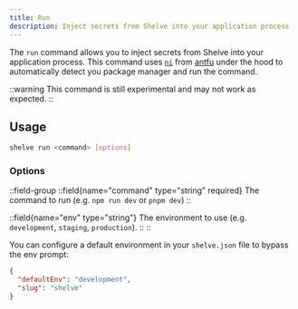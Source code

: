 ```yaml
---
title: Run
description: Inject secrets from Shelve into your application process
---
```


The `run` command allows you to inject secrets from Shelve into your application process.
This command uses [`ni`](https://github.com/antfu-collective/ni) from [antfu](https://antfu.me/) under the hood to automatically detect you package manager and run the command.

::warning
This command is still experimental and may not work as expected.
::

## Usage

```bash [terminal]
shelve run <command> [options]
```

### Options

::field-group
  ::field{name="command" type="string" required}
  The command to run (e.g. `npm run dev` or `pnpm dev`)
  ::

  ::field{name="env" type="string"}
  The environment to use (e.g. `development`, `staging`, `production`).
  ::
::

You can configure a default environment in your `shelve.json` file to bypass the env prompt:

```json [shelve.json]
{
  "defaultEnv": "development",
  "slug": "shelve"
}
```

